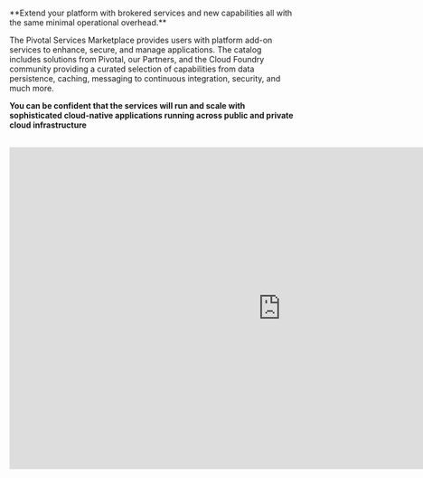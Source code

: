 <br>
**Extend your platform with brokered services and new capabilities all with the same minimal operational overhead.**

The Pivotal Services Marketplace provides users with platform add-on services to enhance, secure, and manage applications. The catalog includes solutions from Pivotal, our Partners, and the Cloud Foundry community providing a curated selection of capabilities from data persistence, caching, messaging to continuous integration, security, and much more.

**You can be confident that the services will run and scale with sophisticated cloud-native applications running across public and private cloud infrastructure**
<br>
<br>

<iframe src="https://docs.google.com/presentation/d/e/2PACX-1vS7TKuFJMftUkmAVw9196L4__tX1kOgI7jp3qIsKQc59IBt7wcVMEca-TLALJ3ZuIAh6QrBx4tWj66Q/embed?start=false&loop=false&delayms=3000" frameborder="0" width="960" height="569" allowfullscreen="true" mozallowfullscreen="true" webkitallowfullscreen="true"></iframe>
